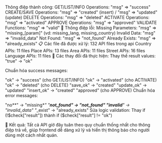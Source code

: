 Thông điệp thành công:
GET/LIST/INFO Operations: "msg" => "success"
CREATE/SAVE Operations: "msg" => "created" (insert) / "msg" => "updated" (update)
DELETE Operations: "msg" => "deleted"
ACTIVATE Operations: "msg" => "activated"
APPROVE Operations: "msg" => "approved"
VALIDATE Functions: "msg" => "valid"
🔴 Thông điệp lỗi:
Missing Parameters: "msg" => "missing\_[param]" (vd: missing_lang, missing_country)
Invalid Data: "msg" => "invalid_data"
Not Found: "msg" => "not_found"
Already Exists: "msg" => "already_exists"
📋 Các file đã được xử lý:
132 API files trong api
Country APIs: 11 files
Place APIs: 13 files
Area APIs: 11 files
Street APIs: 16 files
Language APIs: 11 files
🔧 Các thay đổi đã thực hiện:
Thay thế result values: "true" → "ok"

Chuẩn hóa success messages:

"ok" → "success" (cho GET/LIST/INFO)
"ok" → "activated" (cho ACTIVATE)
"ok" → "deleted" (cho DELETE)
"save_ok" → "created"
"update_ok" → "updated"
"insert_ok" → "created"
"approved" (cho APPROVE)
Chuẩn hóa error messages:

"no*\*" → "missing*_"
"__not_found" → "not_found"
"invalid__" → "invalid_data"
"_\_exist" → "already_exists"
Sửa logic validation: Thay if (!$check["result"]) thành if ($check["result"] != "ok")

🎯 Kết quả:
Tất cả API giờ đây tuân theo quy chuẩn thống nhất cho thông điệp trả về, giúp frontend dễ dàng xử lý và hiển thị thông báo cho người dùng một cách nhất quán.
